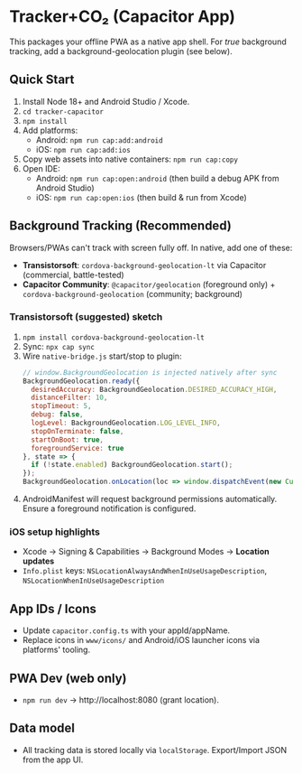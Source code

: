 # Tracker+CO₂ (Capacitor App)
This packages your offline PWA as a native app shell. For *true* background tracking, add a background-geolocation plugin (see below).

## Quick Start
1) Install Node 18+ and Android Studio / Xcode.
2) `cd tracker-capacitor`
3) `npm install`
4) Add platforms:
   - Android: `npm run cap:add:android`
   - iOS: `npm run cap:add:ios`
5) Copy web assets into native containers: `npm run cap:copy`
6) Open IDE:
   - Android: `npm run cap:open:android` (then build a debug APK from Android Studio)
   - iOS: `npm run cap:open:ios` (then build & run from Xcode)

## Background Tracking (Recommended)
Browsers/PWAs can't track with screen fully off. In native, add one of these:
- **Transistorsoft**: `cordova-background-geolocation-lt` via Capacitor (commercial, battle-tested)
- **Capacitor Community**: `@capacitor/geolocation` (foreground only) + `cordova-background-geolocation` (community; background)

### Transistorsoft (suggested) sketch
1) `npm install cordova-background-geolocation-lt`
2) Sync: `npx cap sync`
3) Wire `native-bridge.js` start/stop to plugin:
   ```js
   // window.BackgroundGeolocation is injected natively after sync
   BackgroundGeolocation.ready({
     desiredAccuracy: BackgroundGeolocation.DESIRED_ACCURACY_HIGH,
     distanceFilter: 10,
     stopTimeout: 5,
     debug: false,
     logLevel: BackgroundGeolocation.LOG_LEVEL_INFO,
     stopOnTerminate: false,
     startOnBoot: true,
     foregroundService: true
   }, state => {
     if (!state.enabled) BackgroundGeolocation.start();
   });
   BackgroundGeolocation.onLocation(loc => window.dispatchEvent(new CustomEvent('bg:location', {detail: loc})));
   ```
4) AndroidManifest will request background permissions automatically. Ensure a foreground notification is configured.

### iOS setup highlights
- Xcode → Signing & Capabilities → Background Modes → **Location updates**
- `Info.plist` keys: `NSLocationAlwaysAndWhenInUseUsageDescription`, `NSLocationWhenInUseUsageDescription`

## App IDs / Icons
- Update `capacitor.config.ts` with your appId/appName.
- Replace icons in `www/icons/` and Android/iOS launcher icons via platforms' tooling.

## PWA Dev (web only)
- `npm run dev` → http://localhost:8080 (grant location).

## Data model
- All tracking data is stored locally via `localStorage`. Export/Import JSON from the app UI.
